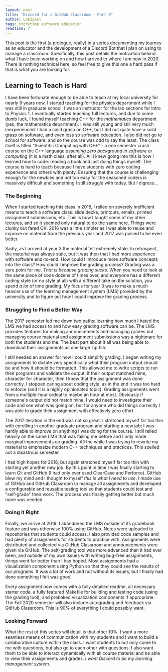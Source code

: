 ```yaml
---
layout: post
title: "Discord for a GitHub Classroom - Part 0"
author: Lnk2past
tags: storytime software education
readtime: 7
---
```


This post is the first (a prologue, really) in a series documenting my journey as an educator and the development of a Discord Bot that I plan on using to manage a classroom. <!--more--> Specifically, this post details the motivation behind what I have been working on and how I arrived to where I am now in 2020. There is nothing technical here, so feel free to give this one a hard pass if that is what you are looking for.

## Learning to Teach is Hard

I have been fortunate enough to be able to teach at my local university for nearly 9 years now. I started teaching for the physics department while I was still in graduate school; I was an instructor for the lab sections for Intro to Physics 1. I eventually started teaching full lectures, and due to some dumb luck, I found myself teaching C++ for the *mathematics* department (yes, the mathematics department). I was still young and still very much inexperienced. I had a solid grasp on C++, but I did not quite have a solid grasp on software, and even less so software education. I also did not go to school for software, and so the course was odd to say the least. The class itself is titled "Scientific Computing with C++" - a one semester crash course on the C++ language *assuming zero background in software or computing* (it is a math class, after all). All I knew going into this is how I learned how to code: reading a book and just doing things myself. The course is hard to teach because I have students with zero coding experience and others with plenty. Ensuring that the course is challenging enough for the newbies and not too easy for the seasoned coders is massively difficult and something I still struggle with today. But I digress...

### The Beginning

When I started teaching this class in 2015, I relied on severely inefficient means to teach a software class: slide decks, printouts, emails, printed assignment submissions, etc. This is how I taught some of my other lectures, and so it seemed only natural to do the same here. Things were clunky but fared OK. 2016 was a little simpler as I was able to reuse and improve on material from the previous year and 2017 was poised to be even better.

Sadly, as I arrived at year 3 the material felt extremely stale. In retrospect, the material was always stale, but it was then that I had more experience with software end-to-end. How could I introduce more software concepts into the class? How could I improve the grading process? Grading was a sore point for me. *That is because grading sucks*. When you need to look at the same piece of code dozens of times over, and everyone has a different coding style (or no style at all) with a different take on the solution, you spend *a lot* of time grading. My focus for year 3 was to make a much heavier use of the learning management system (LMS) provided by the university and to figure out how I could improve the grading process.

### Struggling to Find a Better Way

The 2017 semester led me down two paths: learning how much I hated the LMS we had access to and how easy grading software can be. The LMS provides features for making announcements and managing grades but managing course material and assignment submissions was a nightmare for both the students and me. The best part about it all was being able to download their assignments as one large zip file.

I still needed an answer for how I could simplify grading. I began writing my assignments to dictate very specifically what their program output should be and how it should be formatted. This allowed me to write scripts to run their programs and validate the output: if their output matched mine, character for character, then I knew that the assignment was done correctly. I stopped caring about coding style, as in the end it was too hard to enforce (and it is a highly opinionated topic). Grading assignments went from a multiple-hour ordeal to maybe an hour at most. Obviously if someone's output did not match mine, I would need to investigate their code and see what was going on, but for anyone who did things correctly I was able to grade their assignment with effectively zero effort.

The 2017 iteration in the end was not so great. I stretched myself far too thin with enrolling in another graduate program and starting a new job; I was hardly able to improve on anything I was doing for the course. I still relied heavily on the same LMS that was failing me before and I only made marginal improvements on grading. All the while I was trying to rewrite my material to emphasize modern C++ techniques and practices. This spelled out a disastrous semester.

I had high hopes for 2018, but again stretched myself far too thin with starting yet another new job. By this point in time I was finally starting to learn Git and GitHub (I had only ever used ClearCase and Perforce). GitHub blew my mind and I thought to myself *this is what I need to use*. I made use of GitHub and GitHub Classroom to manage all assignments and developed a configurable and reusable testing tool so that students could test and "self-grade" their work. The process was finally getting better but much more was needed.

### Doing it Right

Finally, we arrive at 2019. I abandoned the LMS outside of its gradebook feature and was otherwise 100% using GitHub. Notes were uploaded to repositories that students could access. I also provided code samples and had plenty of assignments for students to practice with. Assignments were distributed and collected via GitHub Classroom and announcements were given via GitHub. The self-grading tool was more advanced than it had ever been, and outside of my own issues with writing bug-free assignments, things went far better than I had hoped. Most assignments had a visualization component using Python so that they could *see* the results of our programs. It was a lot of work and not without its issues, but I finally had done something I felt was *good*.

Every assignment now comes with a fully detailed readme, all necessary starter code, a fully featured Makefile for building and testing code (using the grading tool), and prebaked visualization components if appropriate. The Fall 2020 semester will also include autograding and feedback via GitHub Classroom. This is 90% of everything I could possibly want.

### Looking Forward

What the rest of this series will detail is that other 10%. I want a more seamless means of communication with my students and I want to build a collaborative culture within the class. I want students to not only come to me with questions, but also go to each other with questions. I also want them to be able to interact dynamically with all course material and be able to view their assignments and grades. *I want Discord to be my learning management system*.
